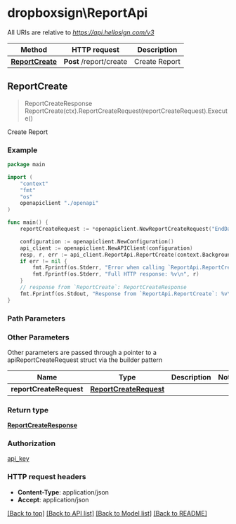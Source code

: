 # dropboxsign\ReportApi

All URIs are relative to *https://api.hellosign.com/v3*

Method | HTTP request | Description
------------- | ------------- | -------------
[**ReportCreate**](ReportApi.md#ReportCreate) | **Post** /report/create | Create Report



## ReportCreate

> ReportCreateResponse ReportCreate(ctx).ReportCreateRequest(reportCreateRequest).Execute()

Create Report



### Example

```go
package main

import (
    "context"
    "fmt"
    "os"
    openapiclient "./openapi"
)

func main() {
    reportCreateRequest := *openapiclient.NewReportCreateRequest("EndDate_example", []string{"ReportType_example"}, "StartDate_example") // ReportCreateRequest | 

    configuration := openapiclient.NewConfiguration()
    api_client := openapiclient.NewAPIClient(configuration)
    resp, r, err := api_client.ReportApi.ReportCreate(context.Background()).ReportCreateRequest(reportCreateRequest).Execute()
    if err != nil {
        fmt.Fprintf(os.Stderr, "Error when calling `ReportApi.ReportCreate``: %v\n", err)
        fmt.Fprintf(os.Stderr, "Full HTTP response: %v\n", r)
    }
    // response from `ReportCreate`: ReportCreateResponse
    fmt.Fprintf(os.Stdout, "Response from `ReportApi.ReportCreate`: %v\n", resp)
}
```

### Path Parameters



### Other Parameters

Other parameters are passed through a pointer to a apiReportCreateRequest struct via the builder pattern


Name | Type | Description  | Notes
------------- | ------------- | ------------- | -------------
 **reportCreateRequest** | [**ReportCreateRequest**](ReportCreateRequest.md) |  | 

### Return type

[**ReportCreateResponse**](ReportCreateResponse.md)

### Authorization

[api_key](../README.md#api_key)

### HTTP request headers

- **Content-Type**: application/json
- **Accept**: application/json

[[Back to top]](#) [[Back to API list]](../README.md#documentation-for-api-endpoints)
[[Back to Model list]](../README.md#documentation-for-models)
[[Back to README]](../README.md)

